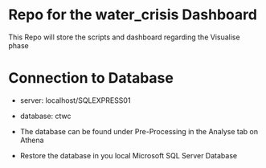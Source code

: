 # Repo for the water_crisis Dashboard
This Repo will store the scripts and dashboard regarding the Visualise phase

# Connection to Database

- server: localhost/SQLEXPRESS01
- database: ctwc

- The database can be found under Pre-Processing in the Analyse tab on Athena

- Restore the database in you local Microsoft SQL Server Database
